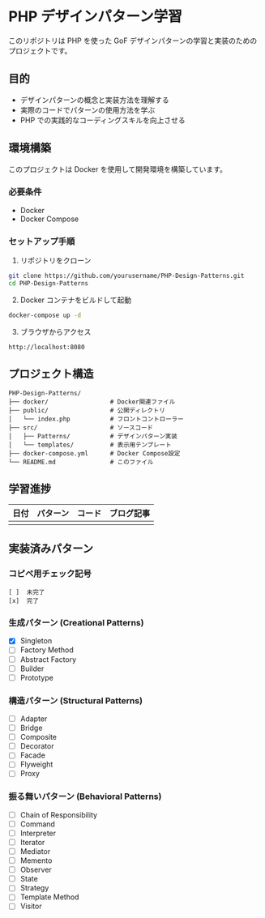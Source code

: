 # PHP デザインパターン学習

このリポジトリは PHP を使った GoF デザインパターンの学習と実装のためのプロジェクトです。

## 目的

- デザインパターンの概念と実装方法を理解する
- 実際のコードでパターンの使用方法を学ぶ
- PHP での実践的なコーディングスキルを向上させる

## 環境構築

このプロジェクトは Docker を使用して開発環境を構築しています。

### 必要条件

- Docker
- Docker Compose

### セットアップ手順

1. リポジトリをクローン

```bash
git clone https://github.com/yourusername/PHP-Design-Patterns.git
cd PHP-Design-Patterns
```

2. Docker コンテナをビルドして起動

```bash
docker-compose up -d
```

3. ブラウザからアクセス

```
http://localhost:8080
```

## プロジェクト構造

```
PHP-Design-Patterns/
├── docker/                 # Docker関連ファイル
├── public/                 # 公開ディレクトリ
│   └── index.php           # フロントコントローラー
├── src/                    # ソースコード
│   ├── Patterns/           # デザインパターン実装
│   └── templates/          # 表示用テンプレート
├── docker-compose.yml      # Docker Compose設定
└── README.md               # このファイル
```

## 学習進捗

| 日付 | パターン | コード | ブログ記事 |
| ---- | -------- | ------ | ---------- |
|      |          |        |            |

## 実装済みパターン

### コピペ用チェック記号

```
[ ]  未完了
[x]  完了
```

### 生成パターン (Creational Patterns)

- [x] Singleton
- [ ] Factory Method
- [ ] Abstract Factory
- [ ] Builder
- [ ] Prototype

### 構造パターン (Structural Patterns)

- [ ] Adapter
- [ ] Bridge
- [ ] Composite
- [ ] Decorator
- [ ] Facade
- [ ] Flyweight
- [ ] Proxy

### 振る舞いパターン (Behavioral Patterns)

- [ ] Chain of Responsibility
- [ ] Command
- [ ] Interpreter
- [ ] Iterator
- [ ] Mediator
- [ ] Memento
- [ ] Observer
- [ ] State
- [ ] Strategy
- [ ] Template Method
- [ ] Visitor
